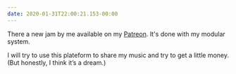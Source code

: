 ```yaml
---
date: 2020-01-31T22:00:21.153-00:00
---
```

There a new jam by me available on my [Patreon](https://www.patreon.com/posts/2020-01-31-jam-33624070). It's done with my modular system.

I will try to use this plateform to share my music and try to get a little money. (But honestly, I think it’s a dream.)
